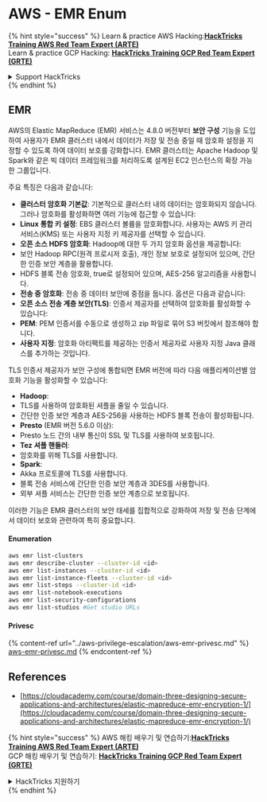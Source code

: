 # AWS - EMR Enum

{% hint style="success" %}
Learn & practice AWS Hacking:<img src="../../../.gitbook/assets/image (1) (1) (1) (1).png" alt="" data-size="line">[**HackTricks Training AWS Red Team Expert (ARTE)**](https://training.hacktricks.xyz/courses/arte)<img src="../../../.gitbook/assets/image (1) (1) (1) (1).png" alt="" data-size="line">\
Learn & practice GCP Hacking: <img src="../../../.gitbook/assets/image (2) (1).png" alt="" data-size="line">[**HackTricks Training GCP Red Team Expert (GRTE)**<img src="../../../.gitbook/assets/image (2) (1).png" alt="" data-size="line">](https://training.hacktricks.xyz/courses/grte)

<details>

<summary>Support HackTricks</summary>

* Check the [**subscription plans**](https://github.com/sponsors/carlospolop)!
* **Join the** 💬 [**Discord group**](https://discord.gg/hRep4RUj7f) or the [**telegram group**](https://t.me/peass) or **follow** us on **Twitter** 🐦 [**@hacktricks\_live**](https://twitter.com/hacktricks_live)**.**
* **Share hacking tricks by submitting PRs to the** [**HackTricks**](https://github.com/carlospolop/hacktricks) and [**HackTricks Cloud**](https://github.com/carlospolop/hacktricks-cloud) github repos.

</details>
{% endhint %}

## EMR

AWS의 Elastic MapReduce (EMR) 서비스는 4.8.0 버전부터 **보안 구성** 기능을 도입하여 사용자가 EMR 클러스터 내에서 데이터가 저장 및 전송 중일 때 암호화 설정을 지정할 수 있도록 하여 데이터 보호를 강화합니다. EMR 클러스터는 Apache Hadoop 및 Spark와 같은 빅 데이터 프레임워크를 처리하도록 설계된 EC2 인스턴스의 확장 가능한 그룹입니다.

주요 특징은 다음과 같습니다:

* **클러스터 암호화 기본값**: 기본적으로 클러스터 내의 데이터는 암호화되지 않습니다. 그러나 암호화를 활성화하면 여러 기능에 접근할 수 있습니다:
* **Linux 통합 키 설정**: EBS 클러스터 볼륨을 암호화합니다. 사용자는 AWS 키 관리 서비스(KMS) 또는 사용자 지정 키 제공자를 선택할 수 있습니다.
* **오픈 소스 HDFS 암호화**: Hadoop에 대한 두 가지 암호화 옵션을 제공합니다:
* 보안 Hadoop RPC(원격 프로시저 호출), 개인 정보 보호로 설정되어 있으며, 간단한 인증 보안 계층을 활용합니다.
* HDFS 블록 전송 암호화, true로 설정되어 있으며, AES-256 알고리즘을 사용합니다.
* **전송 중 암호화**: 전송 중 데이터 보안에 중점을 둡니다. 옵션은 다음과 같습니다:
* **오픈 소스 전송 계층 보안(TLS)**: 인증서 제공자를 선택하여 암호화를 활성화할 수 있습니다:
* **PEM**: PEM 인증서를 수동으로 생성하고 zip 파일로 묶어 S3 버킷에서 참조해야 합니다.
* **사용자 지정**: 암호화 아티팩트를 제공하는 인증서 제공자로 사용자 지정 Java 클래스를 추가하는 것입니다.

TLS 인증서 제공자가 보안 구성에 통합되면 EMR 버전에 따라 다음 애플리케이션별 암호화 기능을 활성화할 수 있습니다:

* **Hadoop**:
* TLS를 사용하여 암호화된 셔플을 줄일 수 있습니다.
* 간단한 인증 보안 계층과 AES-256을 사용하는 HDFS 블록 전송이 활성화됩니다.
* **Presto** (EMR 버전 5.6.0 이상):
* Presto 노드 간의 내부 통신이 SSL 및 TLS를 사용하여 보호됩니다.
* **Tez 셔플 핸들러**:
* 암호화를 위해 TLS를 사용합니다.
* **Spark**:
* Akka 프로토콜에 TLS를 사용합니다.
* 블록 전송 서비스에 간단한 인증 보안 계층과 3DES를 사용합니다.
* 외부 셔플 서비스는 간단한 인증 보안 계층으로 보호됩니다.

이러한 기능은 EMR 클러스터의 보안 태세를 집합적으로 강화하여 저장 및 전송 단계에서 데이터 보호와 관련하여 특히 중요합니다.

#### Enumeration
```bash
aws emr list-clusters
aws emr describe-cluster --cluster-id <id>
aws emr list-instances --cluster-id <id>
aws emr list-instance-fleets --cluster-id <id>
aws emr list-steps --cluster-id <id>
aws emr list-notebook-executions
aws emr list-security-configurations
aws emr list-studios #Get studio URLs
```
#### Privesc

{% content-ref url="../aws-privilege-escalation/aws-emr-privesc.md" %}
[aws-emr-privesc.md](../aws-privilege-escalation/aws-emr-privesc.md)
{% endcontent-ref %}

## References

* [https://cloudacademy.com/course/domain-three-designing-secure-applications-and-architectures/elastic-mapreduce-emr-encryption-1/](https://cloudacademy.com/course/domain-three-designing-secure-applications-and-architectures/elastic-mapreduce-emr-encryption-1/)

{% hint style="success" %}
AWS 해킹 배우기 및 연습하기:<img src="../../../.gitbook/assets/image (1) (1) (1) (1).png" alt="" data-size="line">[**HackTricks Training AWS Red Team Expert (ARTE)**](https://training.hacktricks.xyz/courses/arte)<img src="../../../.gitbook/assets/image (1) (1) (1) (1).png" alt="" data-size="line">\
GCP 해킹 배우기 및 연습하기: <img src="../../../.gitbook/assets/image (2) (1).png" alt="" data-size="line">[**HackTricks Training GCP Red Team Expert (GRTE)**<img src="../../../.gitbook/assets/image (2) (1).png" alt="" data-size="line">](https://training.hacktricks.xyz/courses/grte)

<details>

<summary>HackTricks 지원하기</summary>

* [**구독 계획**](https://github.com/sponsors/carlospolop) 확인하기!
* **💬 [**Discord 그룹**](https://discord.gg/hRep4RUj7f) 또는 [**텔레그램 그룹**](https://t.me/peass)에 참여하거나 **Twitter** 🐦 [**@hacktricks\_live**](https://twitter.com/hacktricks_live)**를 팔로우하세요.**
* **[**HackTricks**](https://github.com/carlospolop/hacktricks) 및 [**HackTricks Cloud**](https://github.com/carlospolop/hacktricks-cloud) 깃허브 리포지토리에 PR을 제출하여 해킹 팁을 공유하세요.**

</details>
{% endhint %}
